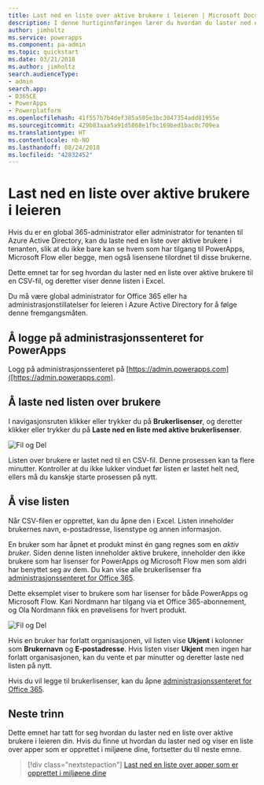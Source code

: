 ```yaml
---
title: Last ned en liste over aktive brukere i leieren | Microsoft Docs
description: I denne hurtiginnføringen lærer du hvordan du laster ned en liste over aktive brukere i tenanten
author: jimholtz
ms.service: powerapps
ms.component: pa-admin
ms.topic: quickstart
ms.date: 03/21/2018
ms.author: jimholtz
search.audienceType:
- admin
search.app:
- D365CE
- PowerApps
- Powerplatform
ms.openlocfilehash: 41f557b7b4def385a505e3bc3047354add81955e
ms.sourcegitcommit: 429b83aaa5a91d5868e1fbc169bed1bac0c709ea
ms.translationtype: HT
ms.contentlocale: nb-NO
ms.lasthandoff: 08/24/2018
ms.locfileid: "42832452"
---
```

# <a name="download-a-list-of-active-users-in-your-tenant"></a>Last ned en liste over aktive brukere i leieren
Hvis du er en global 365-administrator eller administrator for tenanten til Azure Active Directory, kan du laste ned en liste over aktive brukere i tenanten, slik at du ikke bare kan se hvem som har tilgang til PowerApps, Microsoft Flow eller begge, men også lisensene tilordnet til disse brukerne.

Dette emnet tar for seg hvordan du laster ned en liste over aktive brukere til en CSV-fil, og deretter viser denne listen i Excel.

Du må være global administrator for Office 365 eller ha administrasjonstillatelser for leieren i Azure Active Directory for å følge denne fremgangsmåten.

## <a name="sign-in-to-the-powerapps-admin-center"></a>Å logge på administrasjonssenteret for PowerApps
Logg på administrasjonssenteret på [https://admin.powerapps.com]([https://admin.powerapps.com).

## <a name="download-the-list-of-users"></a>Å laste ned listen over brukere
I navigasjonsruten klikker eller trykker du på **Brukerlisenser**, og deretter klikker eller trykker du på **Laste ned en liste med aktive brukerlisenser**.

![Fil og Del](./media/admin-view-user-licenses/download-list.png)

Listen over brukere er lastet ned til en CSV-fil. Denne prosessen kan ta flere minutter. Kontroller at du ikke lukker vinduet før listen er lastet helt ned, ellers må du kanskje starte prosessen på nytt.

## <a name="view-the-list"></a>Å vise listen
Når CSV-filen er opprettet, kan du åpne den i Excel. Listen inneholder brukernes navn, e-postadresse, lisenstype og annen informasjon.

En bruker som har åpnet et produkt minst én gang regnes som en *aktiv bruker*. Siden denne listen inneholder aktive brukere, inneholder den ikke brukere som har lisenser for PowerApps og Microsoft Flow men som aldri har benyttet seg av dem. Du kan vise alle brukerlisenser fra [administrasjonssenteret for Office 365](https://support.office.com/article/Assign-or-remove-licenses-for-Office-365-for-business-997596b5-4173-4627-b915-36abac6786dc).

Dette eksemplet viser to brukere som har lisenser for både PowerApps og Microsoft Flow. Kari Nordmann har tilgang via et Office 365-abonnement, og Ola Nordmann fikk en prøvelisens for hvert produkt.

![Fil og Del](./media/admin-view-user-licenses/table2.png)

Hvis en bruker har forlatt organisasjonen, vil listen vise **Ukjent** i kolonner som **Brukernavn** og **E-postadresse**. Hvis listen viser **Ukjent** men ingen har forlatt organisasjonen, kan du vente et par minutter og deretter laste ned listen på nytt.

Hvis du vil legge til brukerlisenser, kan du åpne [administrasjonssenteret for Office 365](https://support.office.com/article/Assign-or-remove-licenses-for-Office-365-for-business-997596b5-4173-4627-b915-36abac6786dc).

## <a name="next-steps"></a>Neste trinn
Dette emnet har tatt for seg hvordan du laster ned en liste over aktive brukere i leieren din. Hvis du finne ut hvordan du laster ned og viser en liste over apper som er opprettet i miljøene dine, fortsetter du til neste emne.

> [!div class="nextstepaction"]
> [Last ned en liste over apper som er opprettet i miljøene dine](admin-view-apps.md)

